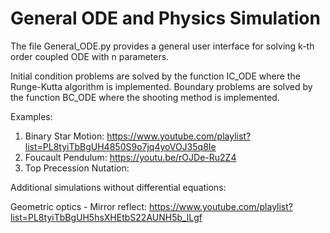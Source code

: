 # General ODE and Physics Simulation

The file General_ODE.py provides a general user interface for solving k-th order coupled ODE with n parameters.

Initial condition problems are solved by the function IC_ODE where the Runge-Kutta algorithm is implemented.
Boundary problems are solved by the function BC_ODE where the shooting method is implemented.

Examples:
1. Binary Star Motion: https://www.youtube.com/playlist?list=PL8tyiTbBgUH4850S9o7jq4yoVOJ35q8Ie
2. Foucault Pendulum: https://youtu.be/rOJDe-Ru2Z4
3. Top Precession Nutation:



Additional simulations without differential equations:

Geometric optics - Mirror reflect: https://www.youtube.com/playlist?list=PL8tyiTbBgUH5hsXHEtbS22AUNH5b_lLgf
